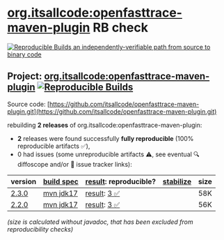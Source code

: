 [org.itsallcode:openfasttrace-maven-plugin](https://central.sonatype.com/artifact/org.itsallcode/openfasttrace-maven-plugin/versions) RB check
=======

[![Reproducible Builds](https://reproducible-builds.org/images/logos/rb.svg) an independently-verifiable path from source to binary code](https://reproducible-builds.org/)

## Project: [org.itsallcode:openfasttrace-maven-plugin](https://central.sonatype.com/artifact/org.itsallcode/openfasttrace-maven-plugin/versions) [![Reproducible Builds](https://img.shields.io/endpoint?url=https://raw.githubusercontent.com/jvm-repo-rebuild/reproducible-central/master/content/org/itsallcode/openfasttrace-maven-plugin/badge.json)](https://github.com/jvm-repo-rebuild/reproducible-central/blob/master/content/org/itsallcode/openfasttrace-maven-plugin/README.md)

Source code: [https://github.com/itsallcode/openfasttrace-maven-plugin.git](https://github.com/itsallcode/openfasttrace-maven-plugin.git)

rebuilding **2 releases** of org.itsallcode:openfasttrace-maven-plugin:
- **2** releases were found successfully **fully reproducible** (100% reproducible artifacts :white_check_mark:),
- 0 had issues (some unreproducible artifacts :warning:, see eventual :mag: diffoscope and/or :memo: issue tracker links):

| version | [build spec](/BUILDSPEC.md) | [result](https://reproducible-builds.org/docs/jvm/): reproducible? | [stabilize](https://github.com/google/oss-rebuild/blob/main/cmd/stabilize/README.md) | size |
| -- | --------- | ------ | ------ | -- |
| [2.3.0](https://central.sonatype.com/artifact/org.itsallcode/openfasttrace-maven-plugin/2.3.0/pom) | [mvn jdk17](openfasttrace-maven-plugin-2.3.0.buildspec) | [result](openfasttrace-maven-plugin-2.3.0.buildinfo): [3 :white_check_mark: ](openfasttrace-maven-plugin-2.3.0.buildcompare) | | 58K |
| [2.2.0](https://central.sonatype.com/artifact/org.itsallcode/openfasttrace-maven-plugin/2.2.0/pom) | [mvn jdk17](openfasttrace-maven-plugin-2.2.0.buildspec) | [result](openfasttrace-maven-plugin-2.2.0.buildinfo): [3 :white_check_mark: ](openfasttrace-maven-plugin-2.2.0.buildcompare) | | 56K |

<i>(size is calculated without javadoc, that has been excluded from reproducibility checks)</i>
